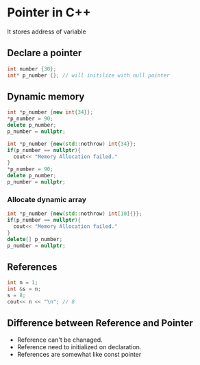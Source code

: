 # Pointer in C++

It stores address of variable

## Declare a pointer

```c++
int number {30};
int* p_number {}; // will initilize with null pointer
```

## Dynamic memory

```c++
int *p_number {new int{34}};
*p_number = 90;
delete p_number;
p_number = nullptr;
```

```c++
int *p_number {new(std::nothrow) int{34}};
if(p_number == nullptr){
  cout<< "Memory Allocation failed."
}
*p_number = 90;
delete p_number;
p_number = nullptr;
```

### Allocate dynamic array

```c++
int *p_number {new(std::nothrow) int[10]{}};
if(p_number == nullptr){
  cout<< "Memory Allocation failed."
}
delete[] p_number;
p_number = nullptr;
```

## References

```c++
int n = 1;
int &s = n;
s = 8;
cout<< n << "\n"; // 8
```

## Difference between Reference and Pointer

- Reference can't be chanaged.
- Reference need to initialized on declaration.
- References are somewhat like const pointer
